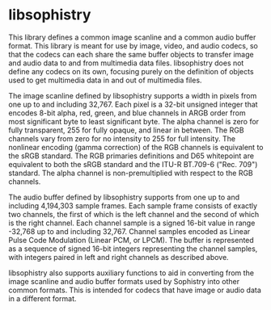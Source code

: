 # libsophistry
This library defines a common image scanline and a common audio buffer format.  This library is meant for use by image, video, and audio codecs, so that the codecs can each share the same buffer objects to transfer image and audio data to and from multimedia data files.  libsophistry does not define any codecs on its own, focusing purely on the definition of objects used to get multimedia data in and out of multimedia files.

The image scanline defined by libsophistry supports a width in pixels from one up to and including 32,767.  Each pixel is a 32-bit unsigned integer that encodes 8-bit alpha, red, green, and blue channels in ARGB order from most significant byte to least significant byte.  The alpha channel is zero for fully transparent, 255 for fully opaque, and linear in between.  The RGB channels vary from zero for no intensity to 255 for full intensity.  The nonlinear encoding (gamma correction) of the RGB channels is equivalent to the sRGB standard.  The RGB primaries definitions and D65 whitepoint are equivalent to both the sRGB standard and the ITU-R BT.709-6 ("Rec. 709") standard.  The alpha channel is non-premultiplied with respect to the RGB channels.

The audio buffer defined by libsophistry supports from one up to and including 4,194,303 sample frames.  Each sample frame consists of exactly two channels, the first of which is the left channel and the second of which is the right channel.  Each channel sample is a signed 16-bit value in range -32,768 up to and including 32,767.  Channel samples encoded as Linear Pulse Code Modulation (Linear PCM, or LPCM).  The buffer is represented as a sequence of signed 16-bit integers representing the channel samples, with integers paired in left and right channels as described above.

libsophistry also supports auxiliary functions to aid in converting from the image scanline and audio buffer formats used by Sophistry into other common formats.  This is intended for codecs that have image or audio data in a different format.
